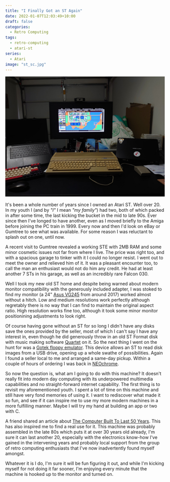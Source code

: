 ```yaml
---
title: "I Finally Got an ST Again"
date: 2022-01-07T12:03:49+10:00
draft: false
categories:
  - Retro Computing
tags:
  - retro-computing
  - atari-st
series:
  - Atari
image: "st_sc.jpg"
---
```

![Kicking it back old skool with some Sim City on the STE](st_sc.jpg)

It's been a whole number of years since I owned an Atari ST. Well over 20. In my youth I (and by _"I"_ I mean _"my family"_) had two, both of which packed in after some time, the last kicking the bucket in the mid to late 90s. Ever since then I've longed to have another, even as I moved briefly to the Amiga before joining the PC train in 1999. Every now and then I'd look on eBay or Gumtree to see what was available. For some reason I was reluctant to splash out on one, until now.

A recent visit to Gumtree revealed a working STE with 2MB RAM and some minor cosmetic issues not far from where I live. The price was right too, and with a spacious garage to tinker with it I could no longer resist. I went out to meet the owner and relieved him of it. It was a pleasant encounter too, to call the man an enthusiast would not do him any credit. He had at least another 7 STs in his garage, as well as an incredibly rare Falcon 030.

Well I took my new old ST home and despite being warned about modern monitor compatibility with the generously included adapter, I was stoked to find my monitor (a 24\" [Asus VG245](https://www.asus.com/us/displays-desktops/monitors/gaming/vg245h/) from around 2017) worked almost without a hitch. Low and medium resolutions work perfectly although regretably there is no way that I can find to maintain the original aspect ratio. High resolution works fine too, although it took some minor monitor positionining adjustments to look right.

Of course having gone without an ST for so long I didn't have any disks save the ones provided by the seller, most of which I can't say I have any interest in, even though he did generously throw in an old ST Format disk with music making software [Quartet](http://www.stformat.com/stf58/index.html#cdsk) on it. So the next thing I went on the hunt for was a [Gotek floppy emulator](http://www.gotekemulator.com/). This device allows an ST to read disk images from a USB drive, opening up a whole swathe of possibilities. Again I found a seller local to me and arranged a same-day pickup. Within a couple of hours of ordering I was back in [NEOchrome](https://en.wikipedia.org/wiki/NEOchrome).

So now the question is, what am I going to do with this machine? It doesn't really fit into modern day computing with its underpowered multimedia capabilities and no straight-forward internet capability. The first thing is to revisit my aforementioned youth. I spent a lot of time on this machine and still have very fond memories of using it. I want to rediscover what made it so fun, and see if it can inspire me to use my more modern machines in a more fulfilling manner. Maybe I will try my hand at building an app or two with C.

A friend shared an article about [The Computer Built To Last 50 Years](https://ploum.net/the-computer-built-to-last-50-years/). This has also inspired me to find a real use for it. This machine was probably assembled in the late 80s which puts it at over 30 years old already, I'm sure it can last another 20, especially with the electronics know-how I've gained in the intervening years and probably local support from the group of retro computing enthusiasts that I've now inadvertently found myself amongst.

Whatever it is I do, I'm sure it will be fun figuring it out, and while I'm kicking myself for not doing it far sooner, I'm enjoying every minute that the machine is hooked up to the monitor and turned on.
